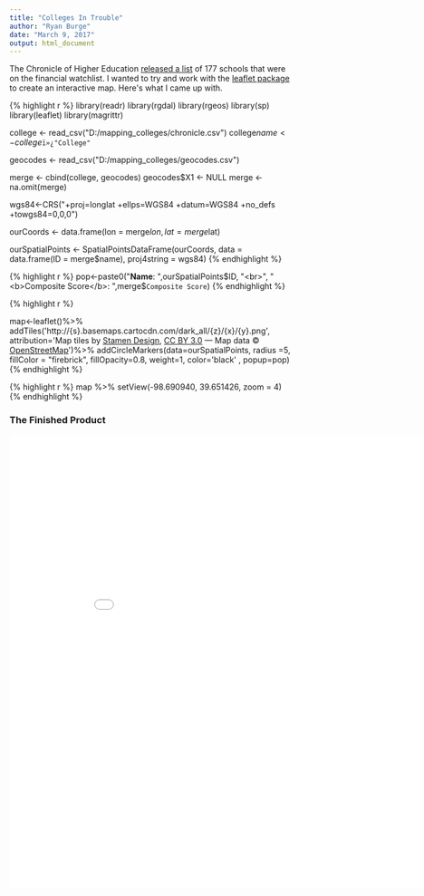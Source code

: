 ```yaml
---
title: "Colleges In Trouble"
author: "Ryan Burge"
date: "March 9, 2017"
output: html_document
---
```


The Chronicle of Higher Education [released a list](http://www.chronicle.com/article/177-Private-Colleges-Fail/239436) of 177 schools that were on the financial watchlist. I wanted to try and work with the [leaflet package](https://rstudio.github.io/leaflet/) to create an interactive map. Here's what I came up with. 

{% highlight r %}
library(readr)
library(rgdal)
library(rgeos)
library(sp)
library(leaflet)
library(magrittr)

college <- read_csv("D:/mapping_colleges/chronicle.csv")
college$name <- college$`ï»¿"College"`


geocodes <- read_csv("D:/mapping_colleges/geocodes.csv")

merge <- cbind(college, geocodes)
geocodes$X1 <- NULL
merge <- na.omit(merge)



wgs84<-CRS("+proj=longlat +ellps=WGS84 +datum=WGS84 +no_defs +towgs84=0,0,0")

ourCoords <- data.frame(lon = merge$lon, lat = merge$lat)

ourSpatialPoints <- SpatialPointsDataFrame(ourCoords, data = data.frame(ID = merge$name), proj4string = wgs84)
{% endhighlight %}



{% highlight r %}
pop<-paste0("<b>Name</b>: ",ourSpatialPoints$ID, "<br>",
            "<b>Composite Score</b>: ",merge$`Composite Score`)
{% endhighlight %}




{% highlight r %}

map<-leaflet()%>%
  addTiles('http://{s}.basemaps.cartocdn.com/dark_all/{z}/{x}/{y}.png', attribution='Map tiles by <a href="http://stamen.com">Stamen Design</a>, <a href="http://creativecommons.org/licenses/by/3.0">CC BY 3.0</a> &mdash; Map data &copy; <a href="http://www.openstreetmap.org/copyright">OpenStreetMap</a>')%>%
  addCircleMarkers(data=ourSpatialPoints, radius =5, fillColor = "firebrick", fillOpacity=0.8, weight=1, color='black' , popup=pop)
{% endhighlight %}




{% highlight r %}
map %>% setView(-98.690940, 39.651426, zoom = 4)
{% endhighlight %}


### The Finished Product

<iframe src="//rstudio-pubs-static.s3.amazonaws.com/257221_ae14ca98c8d244f6bbc2fe49d960c870.html"
style="border: none; width: 900px; height: 800px">></iframe>
